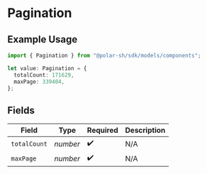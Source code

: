 # Pagination

## Example Usage

```typescript
import { Pagination } from "@polar-sh/sdk/models/components";

let value: Pagination = {
  totalCount: 171629,
  maxPage: 339404,
};
```

## Fields

| Field              | Type               | Required           | Description        |
| ------------------ | ------------------ | ------------------ | ------------------ |
| `totalCount`       | *number*           | :heavy_check_mark: | N/A                |
| `maxPage`          | *number*           | :heavy_check_mark: | N/A                |